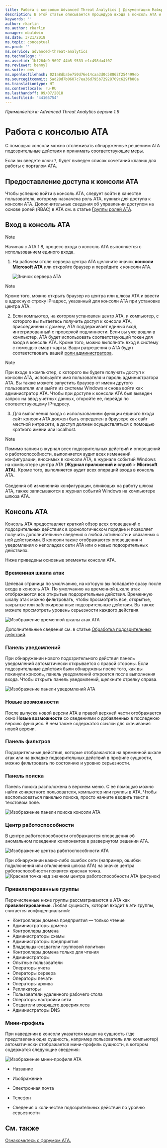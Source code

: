```yaml
---
title: Работа с консолью Advanced Threat Analytics | Документация Майкрософт
description: В этой статье описывается процедура входа в консоль ATA и ее компоненты
keywords: ''
author: rkarlin
ms.author: rkarlin
manager: mbaldwin
ms.date: 3/21/2018
ms.topic: conceptual
ms.prod: ''
ms.service: advanced-threat-analytics
ms.technology: ''
ms.assetid: 1bf264d9-9697-44b5-9533-e1c498da4f07
ms.reviewer: bennyl
ms.suite: ems
ms.openlocfilehash: 021a8dba5e750d76e14caa3d0c58862f254499eb
ms.sourcegitcommit: 5ad28d7b0607c7ea36d795b72928769c629fb80a
ms.translationtype: HT
ms.contentlocale: ru-RU
ms.lasthandoff: 09/07/2018
ms.locfileid: "44166754"
---
```

*Применяется к: Advanced Threat Analytics версии 1.9*



# <a name="working-with-the-ata-console"></a>Работа с консолью ATA

C помощью консоли можно отслеживать обнаруженные решением ATA подозрительные действия и принимать соответствующие меры.

Если вы введете ключ `?`, будет выведен список сочетаний клавиш для работы с порталом ATA. 

## <a name="enabling-access-to-the-ata-console"></a>Предоставление доступа к консоли ATA
Чтобы успешно войти в консоль ATA, следует войти в качестве пользователя, которому назначена роль ATA, нужная для доступа к консоли ATA. Дополнительные сведения об управлении доступом на основе ролей (RBAC) в ATA см. в статье [Группы ролей ATA](ata-role-groups.md).

## <a name="logging-into-the-ata-console"></a>Вход в консоль ATA

>[!NOTE]
 > Начиная с ATA 1.8, процесс входа в консоль ATA выполняется с использованием единого входа.

1. На рабочем столе сервера центра ATA щелкните значок **консоли Microsoft ATA** или откройте браузер и перейдите к консоли ATA.

    ![Значок сервера ATA](media/ata-server-icon.png)

 >[!NOTE]
 > Кроме того, можно открыть браузер из центра или шлюза ATA и ввести в адресную строку IP-адрес, указанный для консоли ATA при установке центра ATA.    

2.  Если компьютер, на котором установлен центр ATA, и компьютер, с которого вы пытаетесь получить доступ к консоли ATA, присоединены к домену, ATA поддерживает единый вход, интегрированный с проверкой подлинности. Если вы уже вошли в компьютер, ATA будет использовать соответствующий токен для входа в консоль ATA. Кроме того, можно выполнять вход в систему с помощью смарт-карты. Ваши разрешения в ATA будут соответствовать вашей [роли администратора](ata-role-groups.md).

 > [!NOTE]
 > При входе в компьютер, с которого вы будете получать доступ к консоли ATA, используйте имя пользователя и пароль администратора ATA. Вы также можете запустить браузер от имени другого пользователя или выйти из системы Windows и снова войти как администратор ATA. Чтобы при доступе к консоли ATA был выведен запрос на ввод учетных данных, откройте ее, перейдя по соответствующему IP-адресу.

3. Для выполнения входа с использованием функции единого входа сайт консоли ATA должен быть определен в браузере как сайт местной интрасети, а доступ должен осуществляться с помощью краткого имени или localhost.

> [!NOTE]
> Помимо записи в журнал всех подозрительных действий и оповещений о работоспособности, выполняется аудит всех изменений конфигурации, вносимых в консоли ATA, в журнале событий Windows на компьютере центра ATA (**Журнал приложений и служб** > **Microsoft ATA**). Кроме того, выполняется аудит всех операций входа в консоль ATA.<br></br>  Сведения об изменениях конфигурации, влияющих на работу шлюза ATA, также записываются в журнал событий Windows на компьютере шлюза ATA. 



## <a name="the-ata-console"></a>Консоль ATA

Консоль ATA предоставляет краткий обзор всех оповещений о подозрительных действиях в хронологическом порядке и позволяет получить дополнительные сведения о любой активности и связанных с ней действиями. В консоли также отображаются оповещения и уведомления о неполадках сети ATA или о новых подозрительных действиях.

Ниже приведены основные элементы консоли ATA.


### <a name="attack-time-line"></a>Временная шкала атак

Целевая страница по умолчанию, на которую вы попадаете сразу после входа в консоль ATA. По умолчанию на временной шкале атак отображаются все открытые подозрительные действия. Временную шкалу атак можно фильтровать, чтобы просмотреть все, открытые, закрытые или заблокированные подозрительные действия. Вы также можете просмотреть уровень серьезности каждого действия.

![Изображение временной шкалы атак ATA](media/ATA-Suspicious-Activity-Timeline.jpg)

Дополнительные сведения см. в статье [Обработка подозрительных действий](working-with-suspicious-activities.md).

### <a name="notification-bar"></a>Панель уведомлений

При обнаружении нового подозрительного действия панель уведомлений автоматически открывается с правой стороны. Если подозрительные действия были обнаружены после того, как вы покинули консоль, панель уведомлений откроется после выполнения входа. Чтобы открыть панель уведомлений, щелкните стрелку справа.

![Изображение панели уведомлений ATA](media/notification-bar-1.7.png)

### <a name="whats-new"></a>Новые возможности

После выпуска новой версии ATA в правой верхней части отображается окно **Новые возможности** со сведениями о добавленных в последнюю версию функциях. В нем также содержатся ссылки для скачивания новой версии.

### <a name="filtering-panel"></a>Панель фильтров

Подозрительные действия, которые отображаются на временной шкале атак или на вкладке подозрительных действий в профиле сущности, можно фильтровать по состоянию и уровню серьезности.

### <a name="search-bar"></a>Панель поиска

Панель поиска расположена в верхнем меню. С ее помощью можно найти конкретного пользователя, компьютер или группы в ATA. Чтобы воспользоваться панелью поиска, просто начните вводить текст в текстовом поле.

![Изображение панели поиска консоли ATA](media/ATA-console-search.png)

### <a name="health-center"></a>Центр работоспособности

В центре работоспособности отображаются оповещения об аномальном поведении компонентов в развернутом решении ATA.

![Изображение центра работоспособности ATA](media/ATA-Health-Issue.jpg)

При обнаружении каких-либо ошибок сети (например, ошибки подключения или отключения шлюза ATA) на значке центра работоспособности появится красная точка. ![Красная точка над значком центра работоспособности ATA (рисунок)](media/ATA-Health-Center-Alert-red-dot.png)

### <a name="sensitive-groups"></a>Привилегированные группы

Перечисленные ниже группы рассматриваются в ATA как **привилегированные**. Любая сущность, которая входит в эти группы, считается конфиденциальной:

- Контроллеры домена предприятия — только чтение 
- Администраторы домена 
- Контроллеры домена 
- Администраторы схемы
- Администраторы предприятия 
- Владельцы-создатели групповой политики 
- Контроллеры домена только для чтения 
- Администраторы  
- Опытные пользователи  
- Операторы учета  
- Операторы сервера   
- Операторы печати
- Операторы архива
- Репликаторы 
- Пользователи удаленного рабочего стола 
- Операторы настройки сети 
- Создатели входящего доверия леса 
- Администраторы DNS 


### <a name="mini-profile"></a>Мини-профиль

При наведении в консоли указателя мыши на сущность (где представлена одна сущность, например пользователь или компьютер) автоматически отображается мини-профиль сущности, в котором содержатся следующие сведения:

![Изображение мини-профиля ATA](media/ATA-mini-profile.jpg)

-   Название

-   Изображение

-   Электронная почта

-   Телефон

-   Сведения о количестве подозрительных действий по уровню серьезности



## <a name="see-also"></a>См. также
[Ознакомьтесь с форумом ATA.](https://social.technet.microsoft.com/Forums/security/home?forum=mata)
